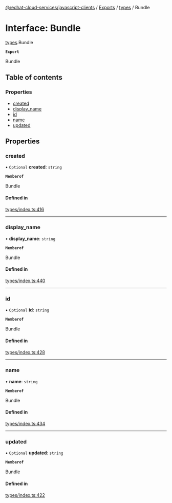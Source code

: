 [@redhat-cloud-services/javascript-clients](../README.md) / [Exports](../modules.md) / [types](../modules/types.md) / Bundle

# Interface: Bundle

[types](../modules/types.md).Bundle

**`Export`**

Bundle

## Table of contents

### Properties

- [created](types.Bundle.md#created)
- [display\_name](types.Bundle.md#display_name)
- [id](types.Bundle.md#id)
- [name](types.Bundle.md#name)
- [updated](types.Bundle.md#updated)

## Properties

### created

• `Optional` **created**: `string`

**`Memberof`**

Bundle

#### Defined in

[types/index.ts:416](https://github.com/RedHatInsights/javascript-clients/blob/main/packages/notifications/types/index.ts#L416)

___

### display\_name

• **display\_name**: `string`

**`Memberof`**

Bundle

#### Defined in

[types/index.ts:440](https://github.com/RedHatInsights/javascript-clients/blob/main/packages/notifications/types/index.ts#L440)

___

### id

• `Optional` **id**: `string`

**`Memberof`**

Bundle

#### Defined in

[types/index.ts:428](https://github.com/RedHatInsights/javascript-clients/blob/main/packages/notifications/types/index.ts#L428)

___

### name

• **name**: `string`

**`Memberof`**

Bundle

#### Defined in

[types/index.ts:434](https://github.com/RedHatInsights/javascript-clients/blob/main/packages/notifications/types/index.ts#L434)

___

### updated

• `Optional` **updated**: `string`

**`Memberof`**

Bundle

#### Defined in

[types/index.ts:422](https://github.com/RedHatInsights/javascript-clients/blob/main/packages/notifications/types/index.ts#L422)
